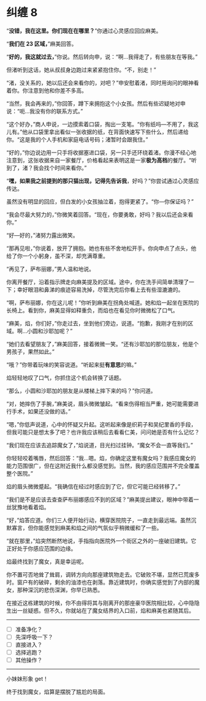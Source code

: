 # 纠缠 8

“**没错，我在这里。你们现在在哪里？**”你通过心灵感应回应麻美。

“**我们在 23 区域，**”麻美回答。

“**好的，我这就过去，**”你说。然后转向申，说：“啊...我得走了，有些朋友在等我。”

但渚听到这话，她从叔叔身边跑过来紧紧抱住你。“不，别走！”

“渚，没关系的，她以后还会来看你的，对吧？”申安慰着渚，同时用询问的眼神看着你。你注意到他和你差不多高。

“当然，我会再来的，”你回答，蹲下来拥抱这个小女孩。然后有些迟疑地对申说：“呃...我没有你的联系方式。”

“这个好办，”商人申说，一边摸索着口袋，掏出一支笔。“你有纸吗—不用了，我这儿有。”他从口袋里拿出看似一张收据的纸，在背面快速写下些什么，然后递给你。“这是我的个人手机和家庭电话号码；渚暂时会跟我住。”

“好的，”你边说边用一只手将收据塞进口袋，另一只手还环绕着渚。你漫不经心地注意到，这张收据来自一家餐厅，价格看起来表明这是一家**极为高档**的餐厅。“听到了，渚？我会找个时间来看你。”

“**嘿，如果我之前提到的那只猫出现，记得先告诉我**，好吗？”你尝试通过心灵感应传达。

虽然没有明显的回应，但白发的小女孩抽泣着，抱得更紧了。“你—你保证吗？”

“我会尽最大努力的，”你微笑着回答。“现在，你要勇敢，好吗？我以后还会来看你。”

“好—好的，”渚努力露出微笑。

“那再见啦，”你说着，放开了拥抱。她也有些不舍地松开手。你向申点了点头，他给了你一个小躬身，虽不深，却充满尊重。

“再见了，萨布丽娜，”男人温和地说。

你离开餐厅，沿着指示牌走向麻美提及的区域。途中，你在洗手间简单清理了一下；幸好眼泪和鼻涕的痕迹容易洗掉，尽管洗完后你看上去有些湿漉漉的。

“啊，萨布丽娜，你在这儿呢！”你听到麻美在拐角处喊道。她和焰一起坐在医院的长椅上。看到你，麻美显得如释重负，而焰也在看见你时微微松了口气。

“麻美，焰，你们好，”你走过去，坐到他们旁边，说道。“抱歉，我刚才在别的区域。啊...小圆和沙耶加呢？”

“她们去看望朋友了，”麻美回答，接着微微一笑。“还有沙耶加的那位朋友，他是个男孩子，果然如此。”

“哦？”你带着玩味的笑容说道。“听起来挺**有意思**的嘛。”

焰轻轻地叹了口气，你抓住这个机会转换了话题。

“那么，小圆和沙耶加的朋友是从楼梯上摔下来的吗？”你问道。

“对，她摔伤了手腕，”麻美说，眉头微微皱起。“看来伤得相当严重，她可能需要进行手术，如果还没做的话。”

“嗯，”你低声说道，心中的怀疑又升起。这听起来像是织莉子和吴纪里香的手段，但我可能只是想太多了吧？也许我应该稍后去看看仁美，问问她是否有什么记忆？

“我们现在应该去追踪魔女了，”焰说道，目光扫过挂钟。“魔女不会一直等我们。”

你轻轻咬着嘴唇，然后回答：“我...嗯。焰，你确定这里有魔女吗？我感应魔女的能力范围很广，但在这附近我什么都没感觉到。当然，我的感应范围并不完全覆盖整个医院。”

焰的眉头微微蹙起。“我确信在经过时感应到了它，但它可能已经转移了。”

“我们是不是应该去查查萨布丽娜感应不到的区域？”麻美提出建议，眼神中带着一丝犹豫地看着焰。

“好，”焰答应道。你们三人便开始行动，横穿医院院子，一直走到最远端。虽然沉默寡言，但你能感觉到麻美和焰之间的气氛似乎稍微缓和了一些。

“就在那里，”焰突然断然地说，手指指向医院外一个街区之外的一座破旧建筑。它正好处于你感应范围的边缘。

焰最终找到了魔女，真是幸运呢。

你不置可否地耸了耸肩，调转方向向那座建筑物走去。它破败不堪，显然已荒废多时。窗户有的破碎，剩余的油漆也在剥落。靠近建筑时，你确实感觉到了内部的魔女，那种深沉的悲伤深渊，你早已熟悉。

在接近这栋建筑的时候，你不由得将其与刚离开的那座豪华医院相比较，心中隐隐生出一丝疑惑。但不久，你就站在了魔女结界的入口前，焰和麻美也紧随其后。

---

- [ ] 准备净化？
- [ ] 先深呼吸一下？
- [ ] 直接进入？
- [ ] 选择逃跑？
- [ ] 其他操作？

---

小妹妹形象 get！

终于找到魔女，焰算是摆脱了尴尬的局面。

